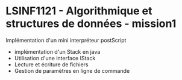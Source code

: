 #  LSINF1121 - Algorithmique et structures de données - mission1
Implémentation d'un mini interpréteur postScript
- implémentation d'un Stack en java
- Utilisation d'une interface IStack
- Lecture et écriture de fichiers
- Gestion de paramètres en ligne de commande
